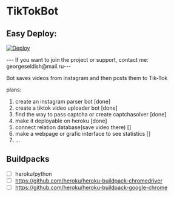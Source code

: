 # TikTokBot

## Easy Deploy:
[![Deploy](https://www.herokucdn.com/deploy/button.svg)](https://heroku.com/deploy)

--- If you want to join the project or support, contact me: georgeseldish@mail.ru---


Bot saves videos from instagram and then posts them to Tik-Tok 

plans:
1) create an instagram parser bot                             [done]
2) create a tiktok video uploader bot                         [done]
3) find the way to pass captcha or create captchasolver       [done]
5) make it deployable on heroku                               [done] 
6) connect relation database(save video there)                []
7) make a webpage or grafic interface to see statistics       []
8) ...


## Buildpacks

- [ ] heroku/python
- [ ] https://github.com/heroku/heroku-buildpack-chromedriver
- [ ] https://github.com/heroku/heroku-buildpack-google-chrome
